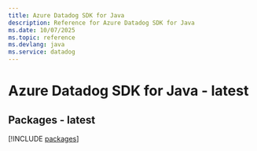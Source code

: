 ```yaml
---
title: Azure Datadog SDK for Java
description: Reference for Azure Datadog SDK for Java
ms.date: 10/07/2025
ms.topic: reference
ms.devlang: java
ms.service: datadog
---
```

# Azure Datadog SDK for Java - latest
## Packages - latest
[!INCLUDE [packages](datadog-index.md)]